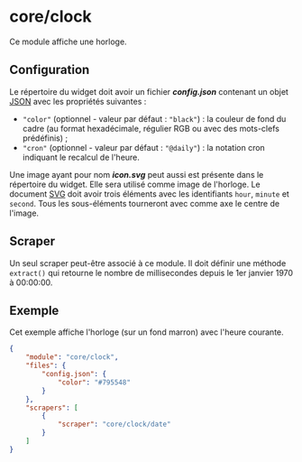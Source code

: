 # core/clock

Ce module affiche une horloge.

## Configuration

Le répertoire du widget doit avoir un fichier ***config.json*** contenant un
objet
[JSON](https://www.json.org/json-fr.html "JavaScript Object Notation") avec les
propriétés suivantes :

- `"color"` (optionnel - valeur par défaut : `"black"`) : la couleur de fond du
  cadre (au format hexadécimale, régulier RGB ou avec des mots-clefs
  prédéfinis) ;
- `"cron"` (optionnel - valeur par défaut : `"@daily"`) : la notation cron
  indiquant le recalcul de l'heure.

Une image ayant pour nom ***icon.svg*** peut aussi est présente dans le
répertoire du widget. Elle sera utilisé comme image de l'horloge. Le document
[SVG](https://www.w3.org/Graphics/SVG/) doit avoir trois éléments avec les
identifiants `hour`, `minute` et `second`. Tous les sous-éléments tourneront
avec comme axe le centre de l'image.

## Scraper

Un seul scraper peut-être associé à ce module. Il doit définir une méthode
`extract()` qui retourne le nombre de millisecondes depuis le 1er janvier 1970
à 00:00:00.

## Exemple

Cet exemple affiche l'horloge (sur un fond marron) avec l'heure courante.

```JSON
{
    "module": "core/clock",
    "files": {
        "config.json": {
            "color": "#795548"
        }
    },
    "scrapers": [
        {
            "scraper": "core/clock/date"
        }
    ]
}
```
